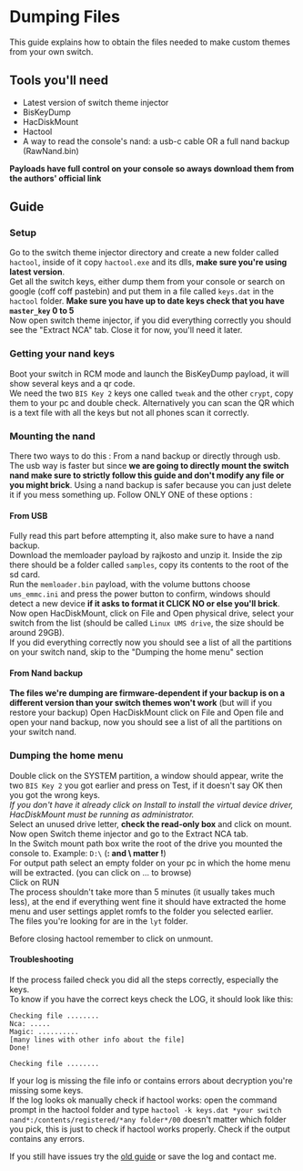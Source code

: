# Dumping Files
This guide explains how to obtain the files needed to make custom themes from your own switch.

## Tools you'll need
- Latest version of switch theme injector
- BisKeyDump
- HacDiskMount
- Hactool
- A way to read the console's nand: a usb-c cable OR a full nand backup (RawNand.bin)

**Payloads have full control on your console so aways download them from the authors' official link**

## Guide
### Setup
Go to the switch theme injector directory and create a new folder called `hactool`, inside of it copy `hactool.exe` and its dlls, **make sure you're using latest version**.\
Get all the switch keys, either dump them from your console or search on google (coff coff pastebin) and put them in a file called `keys.dat` in the `hactool` folder. **Make sure you have up to date keys check that you have `master_key` 0 to 5** \
Now open switch theme injector, if you did everything correctly you should see the "Extract NCA" tab. Close it for now, you'll need it later.
### Getting your nand keys
Boot your switch in RCM mode and launch the BisKeyDump payload, it will show several keys and a qr code.\
We need the two `BIS Key 2` keys one called `tweak` and the other `crypt`, copy them to your pc and double check. Alternatively you can scan the QR which is a text file with all the keys but not all phones scan it correctly.
### Mounting the nand
There two ways to do this : From a nand backup or directly through usb. The usb way is faster but since **we are going to directly mount the switch nand make sure to strictly follow this guide and don't modify any file or you might brick**. Using a nand backup is safer because you can just delete it if you mess something up.
Follow ONLY ONE of these options :
#### From USB
Fully read this part before attempting it, also make sure to have a nand backup. \
Download the memloader payload by rajkosto and unzip it. Inside the zip there should be a folder called `samples`, copy its contents to the root of the sd card.\
Run the `memloader.bin` payload, with the volume buttons choose `ums_emmc.ini` and press the power button to confirm, windows should detect a new device **if it asks to format it CLICK NO or else you'll brick**.\
Now open HacDiskMount, click on File and Open physical drive, select your switch from the list (should be called `Linux UMS drive`, the size should be around 29GB). \
If you did everything correctly now you should see a list of all the partitions on your switch nand, skip to the "Dumping the home menu" section
#### From Nand backup
**The files we're dumping are firmware-dependent if your backup is on a different version than your switch themes won't work** (but will if you restore your backup)
Open HacDiskMount click on File and Open file and open your nand backup, now you should see a list of  all the partitions on your switch nand.
### Dumping the home menu
Double click on the SYSTEM partition, a window should appear, write the two `BIS Key 2` you got earlier and press on Test, if it doesn't say OK then you got the wrong keys.\
*If you don't have it already click on Install to install the virtual device driver, HacDiskMount must be running as administrator.*\
Select an unused drive letter, **check the read-only box** and click on mount.\
Now open Switch theme injector and go to the Extract NCA tab. \
In the Switch mount path box write the root of the drive you mounted the console to. Example: `D:\` (**: and \\ matter !**) \
For output path select an empty folder on your pc in which the home menu will be extracted.
(you can click on ... to browse) \
Click on RUN \
The process shouldn't take more than 5 minutes (it usually takes much less), at the end if everything went fine it should have extracted the home menu and user settings applet romfs to the folder you selected earlier.\
The files you're looking for are in the `lyt` folder.

Before closing hactool remember to click on unmount.

#### Troubleshooting
If the process failed check you did all the steps correctly, especially the keys. \
To know if you have the correct keys check the LOG, it should look like this:
```
Checking file ........
Nca: .....
Magic: ..........
[many lines with other info about the file]
Done!

Checking file ........
```
If your log is missing the file info or contains errors about decryption you're missing some keys. \
If the log looks ok manually check if hactool works: open the command prompt in the hactool folder and type `hactool -k keys.dat *your switch nand*:/contents/registered/*any folder*/00` doesn't matter which folder you pick, this is just to check if hactool works properly. Check if the output contains any errors.


If you still have issues try the [old guide](https://github.com/exelix11/SwitchThemeInjector/blob/master/DumpingFilesOld.md) or save the log and contact me.
